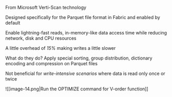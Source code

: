 From Microsoft Verti-Scan technology

Designed specifically for the Parquet file format in Fabric and enabled by default

Enable lightning-fast reads, in-memory-like data access time while reducing network, disk and CPU resources

A little overhead of *15%* making writes a little slower

What do they do? Apply special sorting, group distribution, dictionary encoding and compression on Parquet files

Not beneficial for *write-intensive scenarios* where data is read only once or twice

![[image-14.png|Run the OPTIMIZE command for V-order function]]